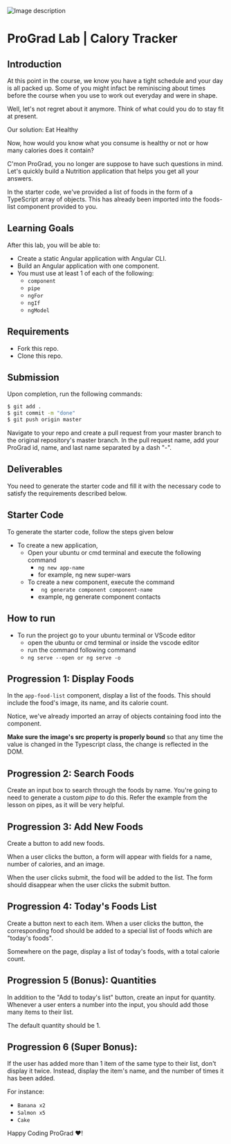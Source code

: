 ![Image description](https://i1.faceprep.in/ProGrad/face-logo-resized.png)

# ProGrad Lab | Calory Tracker

## Introduction

At this point in the course, we know you have a tight schedule and your day is all packed up. Some of you might infact be reminiscing about times before the course when you use to work out everyday and were in shape. 

Well, let's not regret about it anymore. Think of what could you do to stay fit at present.

Our solution: Eat Healthy

Now, how would you know what you consume is healthy or not or how many calories does it contain?

C'mon ProGrad, you no longer are suppose to have such questions in mind. Let's quickly build a Nutrition application that helps you get all your answers.

In the starter code, we've provided a list of foods in the form of a TypeScript array of objects. This has already been imported into the foods-list component provided to you.

## Learning Goals

After this lab, you will be able to:

- Create a static Angular application with Angular CLI.
- Build an Angular application with one component.
- You must use at least 1 of each of the following:
  - `component`
  - `pipe`
  - `ngFor`
  - `ngIf`
  - `ngModel`

## Requirements

- Fork this repo.
- Clone this repo.

## Submission

Upon completion, run the following commands:

```bash
$ git add .
$ git commit -m "done"
$ git push origin master
```

Navigate to your repo and create a pull request from your master branch to the original repository's master branch. In the pull request name, add your ProGrad id, name, and last name separated by a dash "-".

## Deliverables

You need to generate the starter code and fill it with the necessary code to satisfy the requirements described below.

## Starter Code

To generate the starter code, follow the steps given below

- To create a new application,
    - Open your ubuntu or cmd terminal and execute the following command
      - ```ng new app-name```
      - for example, ng new super-wars
    - To create a new component, execute the command 
      - ``` ng generate component component-name```
      - example, ng generate component contacts
      
## How to run

- To run the project go to your ubuntu terminal or VScode editor
    - open the ubuntu or cmd terminal or inside the vscode editor
    - run the command following command
    - ```ng serve --open or ng serve -o```
    

## Progression 1: Display Foods

In the `app-food-list` component, display a list of the foods. This should include the food's image, its name, and its calorie count.

Notice, we've already imported an array of objects containing food into the component.

**Make sure the image's src property is properly bound** so that any time the value is changed in the Typescript class, the change is reflected in the DOM.  

## Progression 2: Search Foods

Create an input box to search through the foods by name. You're going to need to generate a custom *pipe* to do this. Refer the example from the lesson on pipes, as it will be very helpful.

## Progression 3: Add New Foods

Create a button to add new foods.

When a user clicks the button, a form will appear with fields for a name, number of calories, and an image.

When the user clicks submit, the food will be added to the list. The form should disappear when the user clicks the submit button.  

## Progression 4: Today's Foods List

Create a button next to each item. When a user clicks the button, the corresponding food should be added to a special list of foods which are "today's foods".

Somewhere on the page, display a list of today's foods, with a total calorie count.

## Progression 5 (Bonus): Quantities

In addition to the "Add to today's list" button, create an input for quantity. Whenever a user enters a number into the input, you should add those many items to their list.

The default quantity should be 1.

## Progression 6 (Super Bonus):

If the user has added more than 1 item of the same type to their list, don't display it twice. Instead, display the item's name, and the number of times it has been added.

For instance:

- `Banana x2`
- `Salmon x5`
- `Cake`



Happy Coding ProGrad ❤️!
